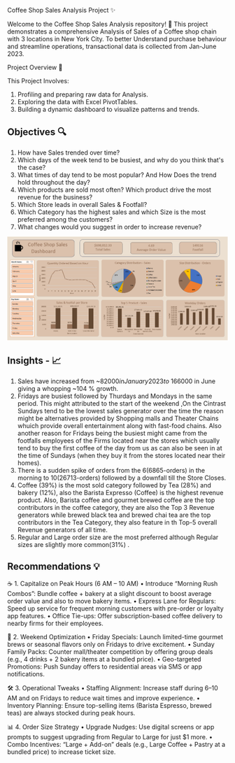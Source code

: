 Coffee Shop Sales Analysis Project  ✨

Welcome to the Coffee Shop Sales Analysis repository! 🚀
This project demonstrates a comprehensive Analysis of Sales of a Coffee shop chain with 3 locations in New York City. To better Understand purchase behaviour and streamline operations, transactional data is collected from Jan-June 2023.

Project Overview 🎯

This Project Involves:
1. Profiling and preparing raw data for Analysis.
2. Exploring the data with Excel PivotTables.
3. Building a dynamic dashboard to visualize patterns and trends.

Objectives 🔍
---

1.	How have Sales trended over time?
2.	Which days of the week tend to be busiest, and why do you think that's the case?
3.	What times of day tend to be most popular? And How Does the trend hold throughout the day?
4.	Which products are sold most often? Which product drive the most revenue for the business?
5.	Which Store leads in overall Sales & Footfall?
6.	 Which Category has the highest sales and which Size is the most preferred among the customers?
7.	What changes would you suggest in order to increase revenue? 




![Coffee Sales Dashboard](Coffee%20Sales%20Dashboard.png)




Insights - 📈
---

1.	Sales have increased from ~$82000 in January 2023 to ~$166000 in June giving a whopping ~104 % growth.
2.	Fridays are busiest followed by Thurdays and Mondays in the same period.
This might attributed to the start of the weekend ,On the Cintrast Sundays tend to be the lowest sales generator over the time the reason might be alternatives provided by Shopping malls and Theater Chains whuich provide overall entertainment along with fast-food chains.
Also another reason for Fridays being the busiest might came from the footfalls employees of the Firms located near the stores which usually tend to buy the first coffee of the day from us as can also be seen in at the time of Sundays (when they buy it from the stores located near their homes).
3.	There is a sudden spike of orders from the 6(6865-orders) in the morning to 10(26713-orders) followed by a downfall till the Store Closes.
4.	 Coffee (39%) is the most sold category followed by Tea (28%) and bakery (12%), also the Barista Expresso (Coffee) is the highest revenue product.
Also, Barista coffee and gourmet brewed coffee are the top contributors in the coffee category, they are also the Top 3 Revenue generators while brewed black tea and brewed chai tea are the top contributors in the Tea Category, they also feature in th Top-5 overall Revenue generators of all time.
5.	Regular and Large order size are the most preferred although Regular sizes are slightly more common(31%) .

Recommendations 💡   
---

☕ 1. Capitalize on Peak Hours (6 AM – 10 AM)
•	Introduce “Morning Rush Combos”: Bundle coffee + bakery at a slight discount to boost average order value and also to move bakery items.
•	Express Lane for Regulars: Speed up service for frequent morning customers with pre-order or loyalty app features.
•	Office Tie-ups: Offer subscription-based coffee delivery to nearby firms for their employees.

📅 2. Weekend Optimization
•	Friday Specials: Launch limited-time gourmet brews or seasonal flavors only on Fridays to drive excitement.
•	Sunday Family Packs: Counter mall/theater competition by offering group deals (e.g., 4 drinks + 2 bakery items at a bundled price).
•	Geo-targeted Promotions: Push Sunday offers to residential areas via SMS or app notifications.

🛠️  3. Operational Tweaks
•	Staffing Alignment: Increase staff during 6–10 AM and on Fridays to reduce wait times and improve experience.
•	Inventory Planning: Ensure top-selling items (Barista Espresso, brewed teas) are always stocked during peak hours.

📊 4. Order Size Strategy
•	Upgrade Nudges: Use digital screens or app prompts to suggest upgrading from Regular to Large for just $1 more.
•	Combo Incentives: “Large + Add-on” deals (e.g., Large Coffee + Pastry at a bundled price) to increase ticket size.





